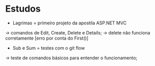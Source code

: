 # Estudos 
  
- Lagrimas = primeiro projeto da apostila ASP.NET MVC
  
-> comandos de Edit, Create, Delete e Details;
-> delete não funciona corretamente [erro por conta do First()]

- Sub e Sum = testes com o git flow
  
-> teste de comandos básicos para entender o funcionamento;
